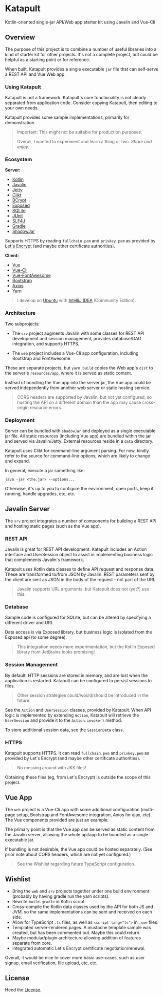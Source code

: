 # Katapult

Kotlin-oriented single-jar API/Web app starter kit using Javalin and Vue-Cli

## Overview

The purpose of this project is to combine a number of useful libraries into a kind of starter kit for other projects. It's not a complete project, but could be helpful as a starting point or for reference.

When built, Katapult provides a single executable `jar` file that can self-serve a REST API and Vue Web app.

### Using Katapult

Katapult is not a framework. Katapult's core functionality is not clearly separated from application code. Consider copying Katapult, then editing to your own needs.

Katapult provides some sample implementations, primarily for demonstration.

> Important: This might not be suitable for production purposes. 
>
> Overall, I wanted to experiment and learn a thing or two. _Share and enjoy._

### Ecosystem

**Server:**

- [Kotlin](https://kotlinlang.org/)
- [Javalin](https://javalin.io)
- [Jetty](https://www.eclipse.org/jetty/)
- [Clikt](https://github.com/ajalt/clikt)
- [BCrypt](https://github.com/patrickfav/bcrypt)
- [Exposed](https://github.com/JetBrains/Exposed)
- [SQLite](https://www.sqlite.org/)
- [JUnit](https://junit.org)
- [SLF4J](https://www.slf4j.org/)
- [Gradle](https://gradle.org/)
- [ShadowJar](https://github.com/johnrengelman/shadow)

Supports HTTPS by reading `fullchain.pem` and `privkey.pem` as provided by [Let's Encrypt](https://letsencrypt.org/) (and maybe other certificate authorities).

**Client:**

- [Vue](https://vuejs.org/)
- [Vue-Cli](https://cli.vuejs.org/)
- [Vue-FontAwesome](https://github.com/FortAwesome/vue-fontawesome)
- [Bootstrap](https://getbootstrap.com)
- [Axios](https://github.com/axios/axios)
- [Yarn](https://yarnpkg.com)

> I develop on [Ubuntu](https://www.ubuntu.com/) with [IntelliJ IDEA](https://www.jetbrains.com/idea/) (Community Edition).

### Architecture

Two subprojects:

- The `srv` project augments Javalin with some classes for REST API development and session management, provides database/DAO integration, and supports HTTPS.

- The `web` project includes a Vue-Cli app configuration, including Bootstrap and FontAwesome.

These are separate projects, but `yarn build` copies the Web app's `dist` to the server's `resources/app`, where it is served as static content.

Instead of bundling the Vue app into the server jar, the Vue app could be served independently from another web server or static hosting service.

> CORS headers are supported by Javalin, but not yet configured, so hosting the API on a different domain than the app may cause cross-origin resource errors.

### Deployment

Server can be bundled with `shadowJar` and deployed as a single executable jar file. All static resources (including Vue app) are bundled within the jar and served via Javalin/Jetty. External resources reside in a `data` directory.

Katapult uses Clikt for command-line argument parsing. For now, kindly refer to the source for command-line options, which are likely to change and expand.

In general, execute a jar something like: 

```
java -jar <the.jar> --options...
```

Otherwise, it's up to you to configure the environment, open ports, keep it running, handle upgrades, etc, etc.

## Javalin Server

The `srv` project integrates a number of components for building a REST API and hosting static pages (such as the Vue app).

### REST API

Javalin is great for REST API development. Katapult includes an Action interface and UserSession object to assist in implementing business logic that complements Javalin's framework.

Katapult uses Kotlin data classes to define API request and response data. These are transformed to/from JSON by Javalin. REST parameters sent by the client are sent as JSON in the body of the request - not part of the URL.

> Javalin supports URL arguments, but Katapult does not (yet?) use this.

### Database

Sample code is configured for SQLite, but can be altered by specifying a different driver and URI.

Data access is via Exposed library, but business logic is isolated from the Exposed api (to some degree).

> This integration needs more experimentation, but the Kotlin Exposed library from JetBrains looks promising!

### Session Management

By default, HTTP sessions are stored in memory, and are lost when the application is restarted. Katapult can be configured to persist sessions to files.

> Other session strategies could/would/should be introduced in the future.

See the `Action` and `UserSession` classes, provided by Katapult. When API logic is implemented by extending `Action`, Katapult will retrieve the `UserSession` and provide it to the `Action.invoke()` method.

To store additional session data, see the `SessionData` class.

### HTTPS

Katapult supports HTTPS. It can read `fullchain.pem` and `privkey.pem` as provided by Let's Encrypt (and maybe other certificate authorities). 

> No messing around with JKS files!

Obtaining these files (eg, from Let's Encrypt) is outside the scope of this project.

## Vue App

The `web` project is a Vue-Cli app with some additional configuration (multi-page setup, Bootstrap and FontAwesome integration, Axios for ajax, etc). The Vue components provided are just an example.

The primary point is that the Vue app can be served as static content from the Javalin server, allowing the whole api/app to be bundled as a single executable jar.

If bundling is not desirable, the Vue app could be hosted separately. (See prior note about CORS headers, which are not yet configured.)

> See the Wishlist regarding future TypeScript configuration.

## Wishlist

- Bring the `web` and `srv` projects together under one build environment (probably by having gradle run the yarn scripts).
- Rewrite `build.gradle` in Kotlin script.
- Cross-compile the Kotlin data classes used by the API for both JS and JVM, so the same implementations can be sent and received on each side.
- Allow for TypeScript `.ts` files, as well as `<script lang="ts">` in `.vue` files.
- Templated server-rendered pages. A mustache template sample was created, but has been commented out. Maybe this could return.
- Maybe modular/plugin architecture allowing addition of features separate from core.
- Integrated automatic Let's Encrypt certificate negotiation/renewal.

Overall, it would be nice to cover more basic use-cases, such as user signup, email verification, file upload, etc, etc.

## License

Heed the [License](LICENSE.txt).
